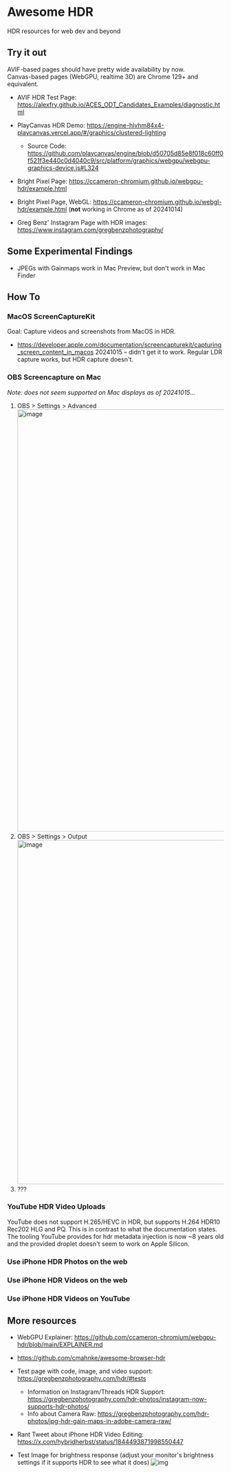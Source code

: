 # Awesome HDR
HDR resources for web dev and beyond

## Try it out

AVIF-based pages should have pretty wide availability by now.  
Canvas-based pages (WebGPU, realtime 3D) are Chrome 129+ and equivalent.  

- AVIF HDR Test Page: https://alexfry.github.io/ACES_ODT_Candidates_Examples/diagnostic.html

- PlayCanvas HDR Demo: https://engine-hlvhm84x4-playcanvas.vercel.app/#/graphics/clustered-lighting
  - Source Code: https://github.com/playcanvas/engine/blob/d50705d85e8f018c60ff0f521f3e440c0d4040c9/src/platform/graphics/webgpu/webgpu-graphics-device.js#L324
- Bright Pixel Page: https://ccameron-chromium.github.io/webgpu-hdr/example.html
- Bright Pixel Page, WebGL: https://ccameron-chromium.github.io/webgl-hdr/example.html (**not** working in Chrome as of 20241014)
- Greg Benz' Instagram Page with HDR images: https://www.instagram.com/gregbenzphotography/

## Some Experimental Findings
- JPEGs with Gainmaps work in Mac Preview, but don't work in Mac Finder

## How To

### MacOS ScreenCaptureKit

Goal: Capture videos and screenshots from MacOS in HDR.  

- https://developer.apple.com/documentation/screencapturekit/capturing_screen_content_in_macos
  20241015 – didn't get it to work. Regular LDR capture works, but HDR capture doesn't.

### OBS Screencapture on Mac

_Note: does not seem supported on Mac displays as of 20241015..._

1. OBS > Settings > Advanced  
   <img width="981" alt="image" src="https://github.com/user-attachments/assets/8f99a2c1-b4a9-4feb-b07e-3a2f8acf5e41">
2. OBS > Settings > Output  
   <img width="800" alt="image" src="https://github.com/user-attachments/assets/8be7275a-11cb-47e7-81ba-0d849ca3e9a6">
3. ???

### YouTube HDR Video Uploads

YouTube does not support H.265/HEVC in HDR, but supports H.264 HDR10 Rec202 HLG and PQ. This is in contrast to what the documentation states.  
The tooling YouTube provides for hdr metadata injection is now ~8 years old and the provided droplet doesn't seem to work on Apple Silicon.

### Use iPhone HDR Photos on the web

### Use iPhone HDR Videos on the web

### Use iPhone HDR Videos on YouTube

## More resources

- WebGPU Explainer: https://github.com/ccameron-chromium/webgpu-hdr/blob/main/EXPLAINER.md
- https://github.com/cmahnke/awesome-browser-hdr

- Test page with code, image, and video support: https://gregbenzphotography.com/hdr/#tests
  - Information on Instagram/Threads HDR Support: https://gregbenzphotography.com/hdr-photos/instagram-now-supports-hdr-photos/
  - Info about Camera Raw: https://gregbenzphotography.com/hdr-photos/jpg-hdr-gain-maps-in-adobe-camera-raw/

- Rant Tweet about iPhone HDR Video Editing: https://x.com/hybridherbst/status/1844493871998550447

- Test Image for brightness response (adjust your monitor's brightness settings if it supports HDR to see what it does)
   ![img](https://scontent-fra5-2.cdninstagram.com/v/t51.29350-15/456601983_821166773463295_1912801064159365898_n.jpg?stp=dst-jpegr_e15&efg=eyJ2ZW5jb2RlX3RhZyI6ImltYWdlX3VybGdlbi42MTJ4NDQzLmhkci5mMjkzNTAuZGVmYXVsdF9pbWFnZSJ9&_nc_ht=scontent-fra5-2.cdninstagram.com&_nc_cat=107&_nc_ohc=ueSs6LZryLEQ7kNvgHiNXeU&_nc_gid=c6b3c9ee93aa4150b336175397ca8ac7&edm=APoiHPcBAAAA&ccb=7-5&ig_cache_key=MzQ0MTI1NDkyMjczNjQ5OTYwNw%3D%3D.3-ccb7-5&oh=00_AYAr5CIEZBGlSU1pQvmuMb2N3ZHbwHsuaaR33gaVPnHKrg&oe=6713424B&_nc_sid=22de04)
